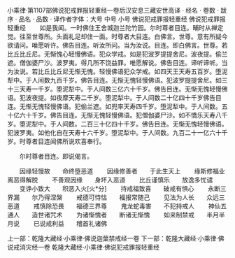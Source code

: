 小乘律·第1107部佛说犯戒罪报轻重经一卷后汉安息三藏安世高译
· 经名 · 卷数 · 跋序
· 品名 · 品数 · 译作者字体：大号 中号 小号
佛说犯戒罪报轻重经
佛说犯戒罪报轻重经
　　如是我闻。一时佛住王舍城迦兰陀竹园。尔时尊者目连。晡时从禅定觉。往至世尊所。头面礼足却住一面。时尊者大目连。白佛言。世尊。意有所疑今欲请问。唯愿听许。佛告目连。听汝所问。当为汝说。目连。即白佛言。世尊。若比丘比丘尼。无惭愧心轻慢佛语。犯众学戒。如是犯波罗提提舍尼。波夜提。偷兰遮。僧伽婆尸沙。波罗夷。得几所不饶益罪。唯愿解说。佛告目连。谛听谛听。当为汝说。若比丘比丘尼无惭无愧。轻慢佛语犯众学戒。如四天王天寿五百岁。堕泥犁中。于人间数九百千岁。佛告目连。无惭无愧轻慢佛语。犯波罗提提舍尼。如三十三天寿一千岁。堕泥犁中。于人间数三亿六十千岁。佛告目连。无惭无愧轻慢佛语。犯波夜提。如夜摩天寿二千岁。堕泥犁中。于人间数二十亿四十千岁佛告目连。无惭无愧轻慢佛语。犯偷兰遮。如兜率天寿四千岁。堕泥犁中。于人间数。五十亿六十千岁。佛告目连。无惭无愧轻慢佛语。犯僧伽婆尸沙。如不憍乐天寿八千岁。堕泥犁中。于人间数。二百三十亿四十千岁。佛告目连。无惭无愧轻慢佛语。犯波罗夷。如他化自在天寿十六千岁。堕泥犁中。于人间数。九百二十一亿六十千岁。时尊者目连闻佛所说欢喜奉行。

　　尔时尊者目连。即说偈言。

　　因缘轻慢故　　命终堕恶道
　　因缘修善者　　于此生天上
　　缘斯修福业　　离恶得解脱
　　不善观因缘　　身坏入恶道
　　比丘谨慎乐　　放逸多忧谴
　　变诤小致大　　积恶入火[火*分]
　　持戒福致喜　　破戒有惧心
　　永断三界漏　　尔乃得涅槃
　　戒德可恃怙　　福报常随己
　　见法为人长　　众远三恶道
　　戒慎除恐畏　　福德三界尊
　　鬼龙蛇毒害　　不犯持戒人
　　神仙五通人　　造世诸咒术
　　为诸惭愧者　　断诸无惭愧
　　如来制禁戒　　半月半月说
　　已说戒利益　　稽首礼诸佛

上一部：乾隆大藏经·小乘律·佛说迦葉禁戒经一卷
下一部：乾隆大藏经·小乘律·佛说戒消灾经一卷
乾隆大藏经·小乘律·佛说犯戒罪报轻重经